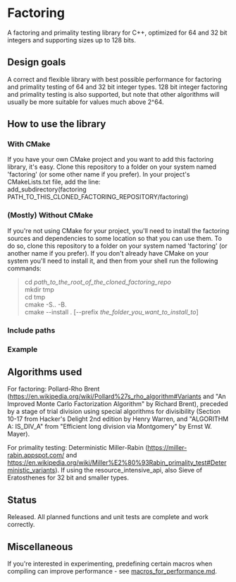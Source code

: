 # Factoring

A factoring and primality testing library for C++, optimized for 64 and 32 bit integers and supporting sizes up to 128 bits.

## Design goals

A correct and flexible library with best possible performance for factoring and primality testing of 64 and 32 bit integer types.  128 bit integer factoring and primality testing is also supported, but note that other algorithms will usually be more suitable for values much above 2^64.

## How to use the library

### With CMake

If you have your own CMake project and you want to add this factoring library, it's easy.  Clone this repository to a folder on your system named 'factoring' (or some other name if you prefer).  In your project's CMakeLists.txt file, add the line:  
add_subdirectory(factoring  PATH_TO_THIS_CLONED_FACTORING_REPOSITORY/factoring)

### (Mostly) Without CMake

If you're not using CMake for your project, you'll need to install the factoring sources and dependencies to some location so that you can use them.  To do so, clone this repository to a folder on your system named 'factoring' (or another name if you prefer).  If you don't already have CMake on your system you'll need to install it, and then from your shell run the following commands:  

>cd *path_to_the_root_of_the_cloned_factoring_repo*  
>mkdir tmp  
>cd tmp  
>cmake -S.. -B.  
>cmake --install . [--prefix *the_folder_you_want_to_install_to*]  


### Include paths

### Example

## Algorithms used

For factoring: Pollard-Rho Brent (https://en.wikipedia.org/wiki/Pollard%27s_rho_algorithm#Variants and "An Improved Monte Carlo Factorization Algorithm" by Richard Brent),
preceded by a stage of trial division using special algorithms for divisibility (Section 10-17 from Hacker's Delight 2nd edition by Henry Warren, and "ALGORITHM A: IS_DIV_A" from "Efficient long division via Montgomery" by Ernst W. Mayer).  

For primality testing: Deterministic Miller-Rabin (https://miller-rabin.appspot.com/ and https://en.wikipedia.org/wiki/Miller%E2%80%93Rabin_primality_test#Deterministic_variants).  If using the resource_intensive_api, also Sieve of Eratosthenes for 32 bit and smaller types.

## Status
Released.  All planned functions and unit tests are complete and work correctly.

## Miscellaneous
If you're interested in experimenting, predefining certain macros when compiling can improve performance - see [macros_for_performance.md](macros_for_performance.md).
